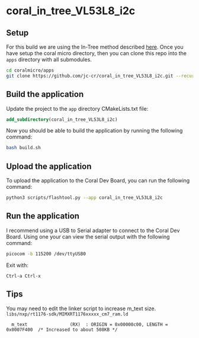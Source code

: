 # coral_in_tree_VL53L8_i2c

## Setup

For this build we are using the In-Tree method described [here](https://coral.ai/docs/dev-board-micro/freertos/#freertos-tasks).
Once you have setup the coral micro directory, then you can clone this repo into the `apps` directory with all submodules.
```bash
cd coralmicro/apps
git clone https://github.com/jc-cr/coral_in_tree_VL53L8_i2c.git --recurse-submodules
```


## Build the application

Update the project to the `app` directory CMakeLists.txt file:
```cmake
add_subdirectory(coral_in_tree_VL53L8_i2c)
```

Now you should be able to build the application by running the following command:
```bash
bash build.sh
```

## Upload the application

To upload the application to the Coral Dev Board, you can run the following command:

```bash
python3 scripts/flashtool.py --app coral_in_tree_VL53L8_i2c
```

## Run the application

I recommend using a USB to Serial adapter to connect to the Coral Dev Board. 
Using one your can view the serial output with the following command:

```bash
picocom -b 115200 /dev/ttyUSB0
```

Exit with:
```
Ctrl-a Ctrl-x
```


## Tips

You may need to edit the linker script to increase m_text size.
`libs/nxp/rt1176-sdk/MIMXRT1176xxxxx_cm7_ram.ld`

```ld
  m_text                (RX)  : ORIGIN = 0x00000c00, LENGTH = 0x0007F400  /* Increased to about 508KB */
```
